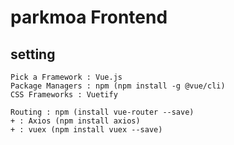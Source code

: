 # parkmoa Frontend


## setting
```
Pick a Framework : Vue.js
Package Managers : npm (npm install -g @vue/cli)
CSS Frameworks : Vuetify
```
```
Routing : npm (install vue-router --save)
+ : Axios (npm install axios)
+ : vuex (npm install vuex --save)
```

